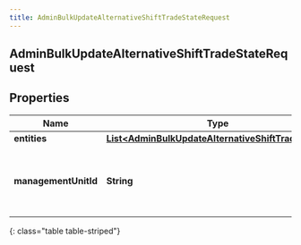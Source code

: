 ```yaml
---
title: AdminBulkUpdateAlternativeShiftTradeStateRequest
---
```

## AdminBulkUpdateAlternativeShiftTradeStateRequest


## Properties

| Name | Type | Description | Notes |
| ------------ | ------------- | ------------- | ------------- |
| **entities** | <!----><!---->[**List&lt;AdminBulkUpdateAlternativeShiftTradeState&gt;**](AdminBulkUpdateAlternativeShiftTradeState.html)<!----> |  |  [optional] |
| **managementUnitId** | <!----><!---->**String**<!----> | The ID of the management unit for this alternative shift bulk trade update |  |
{: class="table table-striped"}



